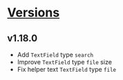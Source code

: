 # [Versions](https://github.com/Tracktor/design-system/releases)

## v1.18.0
- Add `TextField` type `search`
- Improve `TextField` type `file` size
- Fix helper text `TextField` type `file`
